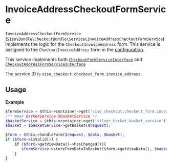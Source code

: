 # InvoiceAddressCheckoutFormService

`InvoiceAddressCheckoutFormService` (`Siso\Bundle\CheckoutBundle\Service\InvoiceAddressCheckoutFormService`)
implements the logic for the `CheckoutInvoiceAddress` form.
This service is assigned to the `CheckoutInvoiceAddress` form in the [configuration](../configuration_for_checkout_forms.md).

This service implements both [`CheckoutFormServiceInterface`](interfaces_for_checkout_services.md#checkoutformserviceinterface) and [`CheckoutAddressFormServiceInterface`](interfaces_for_checkout_services.md#checkoutaddressformserviceinterface)

The service ID is `siso_checkout.checkout_form.invoice_address`.

## Usage

**Example**

``` php
$formService = $this->container->get('siso_checkout.checkout_form.invoice_address');
/** @var BasketService $basketService */
$basketService = $this->container->get('silver_basket.basket_service');
$basket = $basketService->getBasket($request);

$form = $this->handleForm($request, $data, $basket);
if ($form->isValid()) {
    if ($form->getViewData()->hasChanged()){
       $formService->storeFormDataInBasket($form->getViewData(), $basket);
    }
} 
```
